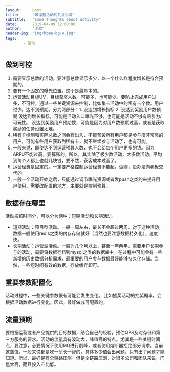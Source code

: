 ```yaml
---
layout:     post
title:      "做运营活动的几点心得"
subtitle:   "some thoughts about activity"
date:       2019-04-09 12:00:00
author:     "沈歌"
header-img: "img/home-bg-o.jpg"
tags:
        - 活动
---
```



## 做到可控
1. 需要显示总数的活动，要注意总数显示多少，以一个什么样程度增长是符合预期的。
2. 要有一个固定的曝光位置，这个是最基本的。
3. 运营活动目标UV，目标获奖人数。可能多，也可能少。要防止完成用户过多，不可控，通过一些关键资源来控制，比如集卡活动中的稀有卡个数。用户过少，达不到预期。分为两部分：1. 没达到增长指标  2. 没达到奖励用户数预期  没达到增长指标，可能是活动入口曝光不够，也可能是活动不够有吸引力/可玩性。 没达到奖励用户预期数，可能是因为对用户数预期过高，或者是获取奖励的任务设置太难。
4. 稀有卡控制和实际总数之间会有出入，不能预设所有用户都是参与度非常高的用户，可能有些用户获取到稀有卡，就不继续参与活动了，也有可能。
5. 一般来说，即使达不到运营预算人数，也不会给每个用户更多的钱。因为ARPU不能过高，要算账的。所以，其实除了极少数活动，大多数活动，平均到每个人都上也就几块钱，要不然，获客成本过高了。
6. 运营经费是固定的。一定要严格控制运营经费不能超，否则，没办法向老板交代的。
7. 一般一个活动开始之后，只能通过调节曝光资源或者发push之类的来提升用户使用，需要改配置的地方，主要就是控制预算。

## 数据存在哪里

活动按照时间分，可以分为两种：短期活动和长期活动。

- 短期活动：项目型活动。一般一周左右，最长不会超过两周。对于这种活动，数据一般使用redis之类的内存存储就好（当然也要注意数据持久化），速度快。
- 长期活动：运营型活动。一般为几个月以上，甚至一年两年。需要用户长期参与的活动，需要将数据存档到mysql之类的数据库中。在过程中可能会有一些新增的历史数据分析需求，最重要的用户参与数据最好能够持久化存储。当然，一些短时间有效的数据，存放缓存即可。

## 重要参数配置化

活动过程中，一些关键参数很有可能会发生变化。
比如抽奖活动的抽奖概率，会根据活动数据进行变化，因此，最好做成可配置的。

## 流量预期

要根据运营或者产品提供的目标数据，结合自己的经验，预估QPS及对存储和第三方服务的要求。活动的流量具有波动大，峰值高的特点。尤其是一些关键时间点，要注意，必要情况下使用MQ进行削峰，或者使用熔断器拒绝部分请求。当前这些值，一般来说都是吃一堑长一智的，具体多少值会出问题，只有出了问题才能知道。所以，最好是有全链路压测。但是全链路压测，对很多公司和团队来说，门槛太高，而且投入产比低。





